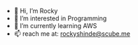 - 👋 Hi, I’m Rocky
- 👀 I’m interested in Programming
- 🌱 I’m currently learning AWS
- 📫 reach me at: rockyshinde@scube.me

<!---
RockyScube/RockyScube is a ✨ special ✨ repository because its `README.md` (this file) appears on your GitHub profile.
You can click the Preview link to take a look at your changes.
--->
